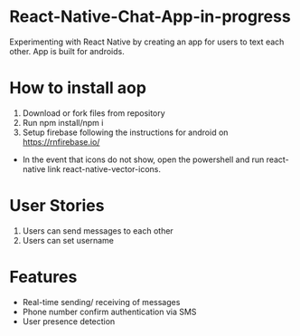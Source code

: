 # React-Native-Chat-App-in-progress
Experimenting with React Native by creating an app for users to text each other.
App is built for androids.

# How to install aop
1. Download or fork files from repository
2. Run npm install/npm i
3. Setup firebase following the instructions for android on https://rnfirebase.io/


* In the event that icons do not show, open the powershell and run react-native link react-native-vector-icons.


# User Stories
1. Users can send messages to each other
2. Users can set username


# Features
- Real-time sending/ receiving of messages
- Phone number confirm authentication via SMS
- User presence detection

